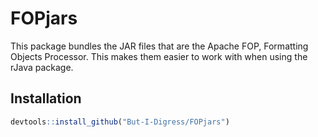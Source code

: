 # FOPjars

This package bundles the JAR files that are the Apache FOP, Formatting Objects Processor. This makes them easier to work with when using the rJava package.

## Installation
```r
devtools::install_github("But-I-Digress/FOPjars")
```